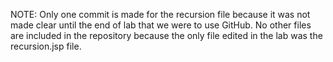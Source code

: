 NOTE: Only one commit is made for the recursion file because it was not made clear until the end of lab that we 
were to use GitHub. No other files are included in the repository because the only file edited in the lab was 
the recursion.jsp file.
